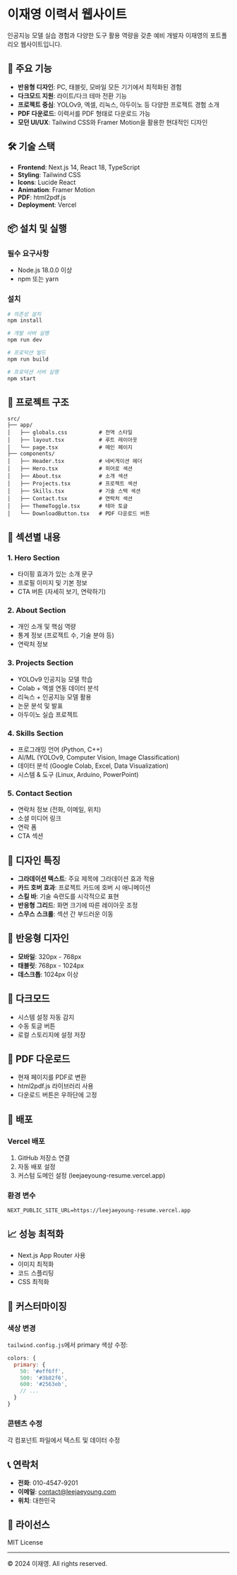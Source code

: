 # 이재영 이력서 웹사이트

인공지능 모델 실습 경험과 다양한 도구 활용 역량을 갖춘 예비 개발자 이재영의 포트폴리오 웹사이트입니다.

## 🚀 주요 기능

- **반응형 디자인**: PC, 태블릿, 모바일 모든 기기에서 최적화된 경험
- **다크모드 지원**: 라이트/다크 테마 전환 기능
- **프로젝트 중심**: YOLOv9, 엑셀, 리눅스, 아두이노 등 다양한 프로젝트 경험 소개
- **PDF 다운로드**: 이력서를 PDF 형태로 다운로드 가능
- **모던 UI/UX**: Tailwind CSS와 Framer Motion을 활용한 현대적인 디자인

## 🛠️ 기술 스택

- **Frontend**: Next.js 14, React 18, TypeScript
- **Styling**: Tailwind CSS
- **Icons**: Lucide React
- **Animation**: Framer Motion
- **PDF**: html2pdf.js
- **Deployment**: Vercel

## 📦 설치 및 실행

### 필수 요구사항
- Node.js 18.0.0 이상
- npm 또는 yarn

### 설치
```bash
# 의존성 설치
npm install

# 개발 서버 실행
npm run dev

# 프로덕션 빌드
npm run build

# 프로덕션 서버 실행
npm start
```

## 🎯 프로젝트 구조

```
src/
├── app/
│   ├── globals.css          # 전역 스타일
│   ├── layout.tsx           # 루트 레이아웃
│   └── page.tsx             # 메인 페이지
├── components/
│   ├── Header.tsx           # 네비게이션 헤더
│   ├── Hero.tsx             # 히어로 섹션
│   ├── About.tsx            # 소개 섹션
│   ├── Projects.tsx         # 프로젝트 섹션
│   ├── Skills.tsx           # 기술 스택 섹션
│   ├── Contact.tsx          # 연락처 섹션
│   ├── ThemeToggle.tsx      # 테마 토글
│   └── DownloadButton.tsx   # PDF 다운로드 버튼
```

## 📄 섹션별 내용

### 1. Hero Section
- 타이핑 효과가 있는 소개 문구
- 프로필 이미지 및 기본 정보
- CTA 버튼 (자세히 보기, 연락하기)

### 2. About Section
- 개인 소개 및 핵심 역량
- 통계 정보 (프로젝트 수, 기술 분야 등)
- 연락처 정보

### 3. Projects Section
- YOLOv9 인공지능 모델 학습
- Colab + 엑셀 연동 데이터 분석
- 리눅스 + 인공지능 모델 활용
- 논문 분석 및 발표
- 아두이노 실습 프로젝트

### 4. Skills Section
- 프로그래밍 언어 (Python, C++)
- AI/ML (YOLOv9, Computer Vision, Image Classification)
- 데이터 분석 (Google Colab, Excel, Data Visualization)
- 시스템 & 도구 (Linux, Arduino, PowerPoint)

### 5. Contact Section
- 연락처 정보 (전화, 이메일, 위치)
- 소셜 미디어 링크
- 연락 폼
- CTA 섹션

## 🎨 디자인 특징

- **그라데이션 텍스트**: 주요 제목에 그라데이션 효과 적용
- **카드 호버 효과**: 프로젝트 카드에 호버 시 애니메이션
- **스킬 바**: 기술 숙련도를 시각적으로 표현
- **반응형 그리드**: 화면 크기에 따른 레이아웃 조정
- **스무스 스크롤**: 섹션 간 부드러운 이동

## 📱 반응형 디자인

- **모바일**: 320px - 768px
- **태블릿**: 768px - 1024px
- **데스크톱**: 1024px 이상

## 🌙 다크모드

- 시스템 설정 자동 감지
- 수동 토글 버튼
- 로컬 스토리지에 설정 저장

## 📄 PDF 다운로드

- 현재 페이지를 PDF로 변환
- html2pdf.js 라이브러리 사용
- 다운로드 버튼은 우하단에 고정

## 🚀 배포

### Vercel 배포
1. GitHub 저장소 연결
2. 자동 배포 설정
3. 커스텀 도메인 설정 (leejaeyoung-resume.vercel.app)

### 환경 변수
```env
NEXT_PUBLIC_SITE_URL=https://leejaeyoung-resume.vercel.app
```

## 📈 성능 최적화

- Next.js App Router 사용
- 이미지 최적화
- 코드 스플리팅
- CSS 최적화

## 🔧 커스터마이징

### 색상 변경
`tailwind.config.js`에서 primary 색상 수정:
```javascript
colors: {
  primary: {
    50: '#eff6ff',
    500: '#3b82f6',
    600: '#2563eb',
    // ...
  }
}
```

### 콘텐츠 수정
각 컴포넌트 파일에서 텍스트 및 데이터 수정

## 📞 연락처

- **전화**: 010-4547-9201
- **이메일**: contact@leejaeyoung.com
- **위치**: 대한민국

## 📄 라이선스

MIT License

---

© 2024 이재영. All rights reserved. 